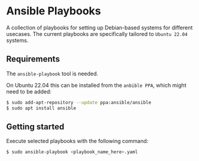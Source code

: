 # Ansible Playbooks

A collection of playbooks for setting up Debian-based systems for different usecases.
The current playbooks are specifically tailored to `Ubuntu 22.04` systems.

## Requirements

The `ansible-playbook` tool is needed.

On Ubuntu 22.04 this can be installed from the `anbible PPA`, which might need to be added:

```bash
$ sudo add-apt-repository --update ppa:ansible/ansible
$ sudo apt install ansible
```

## Getting started

Execute selected playbooks with the following command:

```bash
$ sudo ansible-playbook <playbook_name_here>.yaml
```
